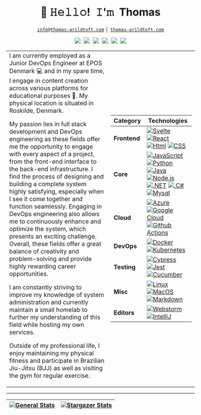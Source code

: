 <!-- Title -->
<h1 align="center" title="...and I'm happy to see you here :)">👋 𝙷𝚎𝚕𝚕𝚘! 𝙸'𝚖 Thomas</h1>

<!-- Contact and keys -->
<p align="center">
<a href="mailto:info@thomas-arildtoft.com" title="Email Address"><code>info@thomas-arildtoft.com</code></a> │ <a href="www.thomas-arildtoft.com" title="Personal Website"><code>thomas-arildtoft.com</code></a>
</p>

<!-- Socials -->
<p align="center">
   <kbd>
  <a href="https://twitter.com/@tarildtoft" title="Twitter - @tarildtoft"><img src="https://img.shields.io/badge/-@tarildtoft-00acee?style=flat&logo=Twitter&logoColor=white" /></a>
  <a href="https://dev.to/strongside87" title="Dev.to - @strongside87"><img src="https://img.shields.io/badge/-strongside87-a75fff?style=flat&logo=Dev.to&logoColor=white" /></a>
  <a href="https://www.instagram.com/thomas.a_dev/" title="Instagram - @thomas.a_dev"><img src="https://img.shields.io/badge/thomas.a_dev-E4405F?style=flat&logo=instagram&logoColor=white" /></a>
 <a href="https://github.com/Strongside-87" title="GitHub - @Strongside-87"><img src="https://img.shields.io/badge/-Strongside_87-3a3a3a?style=flat&logo=GitHub&logoColor=white" /></a>
  <a href="https://www.linkedin.com/in/thomas-arildtoft-341381223" title="LinkedIn - Thomas Arildtoft"><img src="https://img.shields.io/badge/-Thomas_Arildtoft-0072b1?style=flat&logo=Linkedin&logoColor=white" /></a> 
  <a href="https://www.youtube.com/channel/ucb--2h87xbqz0att5unsc_g" title="Youtube - Thomas Arildtoft"><img src="https://img.shields.io/badge/-Thomas_Arildtoft-FF0000?style=flat&logo=Youtube&logoColor=white" /></a>


  </kbd>


<table>
  <tr>
    <td align="left">
I am currently employed as a Junior DevOps Engineer at EPOS Denmark 💻 and in my spare time, I engage in content creation across various platforms for educational purposes 📸. My physical location is situated in Roskilde, Denmark.

My passion lies in full stack development and DevOps engineering as these fields offer me the opportunity to engage with every aspect of a project, from the front-end interface to the back-end infrastructure. I find the process of designing and building a complete system highly satisfying, especially when I see it come together and function seamlessly. Engaging in DevOps engineering also allows me to continuously enhance and optimize the system, which presents an exciting challenge. Overall, these fields offer a great balance of creativity and problem-solving and provide highly rewarding career opportunities.

I am constantly striving to improve my knowledge of system administration and currently maintain a small homelab to further my understanding of this field while hosting my own services.

Outside of my professional life, I enjoy maintaining my physical fitness and participate in Brazilian Jiu-Jitsu (BJJ) as well as visiting the gym for regular exercise.
  
 <td align="right">

| **Category** | **Technologies** |
| - | - |
**Frontend** |[![Svelte](https://img.shields.io/static/v1?label=&message=Svelte&color=FF3E00&logo=svelte&logoColor=FFFFFF)](https://svelte.dev/) [![React](https://img.shields.io/static/v1?label=&message=React&color=61DAFB&logo=react&logoColor=FFFFFF)](https://reactjs.org/) [![Html](https://img.shields.io/badge/HTML-E34F26?style=flat&logo=html5&logoColor=white)](https://html.com) [![CSS](https://img.shields.io/badge/CSS-F7DF1E?style=flat&logo=CSS3&logoColor=white)](https://css.com)
**Core** | [![JavaScript](https://img.shields.io/static/v1?label=&message=JavaScript&color=F7DF1E&logo=javascript&logoColor=FFFFFF)](https://www.javascript.com/) [![Python](https://img.shields.io/static/v1?label=&message=Python&color=3C78A9&logo=python&logoColor=FFFFFF)](https://www.python.org/) [![Java](https://img.shields.io/badge/Java-ED8B00?style=flat&logo=java&logoColor=white)](https://www.java.com/)<br> [![Node.js](https://img.shields.io/static/v1?label=&message=Node.js&color=339933&logo=nodedotjs&logoColor=FFFFFF)](https://nodejs.org/) [![.NET](https://img.shields.io/badge/.NET-5C2D91?style=flat&logo=.net&logoColor=white)](https://dotnet.microsoft.com/en-us/download/dotnet-framework) [![.C#](https://img.shields.io/badge/C%23-239120?style=flat&logo=c-sharp&logoColor=white)](https://learn.microsoft.com/en-us/dotnet/csharp/) [![Mysql](https://img.shields.io/badge/MySQL-00000F?style=flat&logo=mysql&logoColor=white)](https://www.mysql.com)
**Cloud** | [![Azure](https://img.shields.io/static/v1?label=&message=Azure&color=0078D4&logo=microsoftazure&logoColor=FFFFFF)](https://azure.microsoft.com/) [![Google Cloud](https://img.shields.io/badge/Google_Cloud-4285F4?style=flat&logo=google-cloud&logoColor=white)](https://cloud.google.com/) [![Github Actions](https://img.shields.io/badge/GitHub_Actions-343434?style=flat&logo=github-actions&logoColor=white)](https://github.com/features/actions)
**DevOps** | [![Docker](https://img.shields.io/static/v1?label=&message=Docker&color=2496ED&logo=docker&logoColor=FFFFFF)](https://docker.com/) [![Kubernetes](https://img.shields.io/badge/Kubernetes-5C2D91.svg?style=flat&logo=kubernetes&logoColor=white)](https://kubernetes.io)
**Testing** |[![Cypress](https://img.shields.io/static/v1?label=&message=Cypress&color=17202C&logo=cypress&logoColor=FFFFFF)](https://www.cypress.io/) [![Jest](https://img.shields.io/static/v1?label=&message=Jest&color=C21325&logo=jest&logoColor=FFFFFF)](https://jestjs.io/) [![Cucumber](https://img.shields.io/badge/Cucumber-21d96c.svg?style=flat&logo=cucumber&logoColor=white)](https://cucumber.io)
**Misc** | [![Linux](https://img.shields.io/static/v1?label=&message=Linux&color=FCC624&logo=linux&logoColor=FFFFFF)](https://www.linux.org/) [![MacOS](https://img.shields.io/badge/mac%20os-2357A143?style=flat&logo=apple&logoColor=white)](https://www.apple.com/dk/macos/ventura/) [![Markdown](https://img.shields.io/static/v1?label=&message=Markdown&color=000000&logo=markdown&logoColor=FFFFFF)](https://en.wikipedia.org/wiki/Markdown)
**Editors** | [![Webstorm](https://img.shields.io/badge/WebStorm-000000?style=flat&logo=WebStorm&logoColor=white)](https://www.jetbrains.com/idea/) [![IntelliJ](https://img.shields.io/badge/IntelliJ_IDEA-B22222.svg?style=flat&logo=intellij-idea&logoColor=white)](https://www.jetbrains.com/idea/)
      
  </tr>
</table>
  
-------

| [![General Stats](https://raw.githubusercontent.com/Strongside-87/Strongside-87/master/assets/metrics/summary.svg)](https://github.com/Strongside-87/Strongside-87/blob/master/METRICS.md) | [![Stargazer Stats](https://raw.githubusercontent.com/Strongside-87/Strongside-87/master/assets/metrics/stargazers.svg)](https://github.com/Strongside-87/Strongside-87/blob/master/METRICS.md) |
| - | - |





